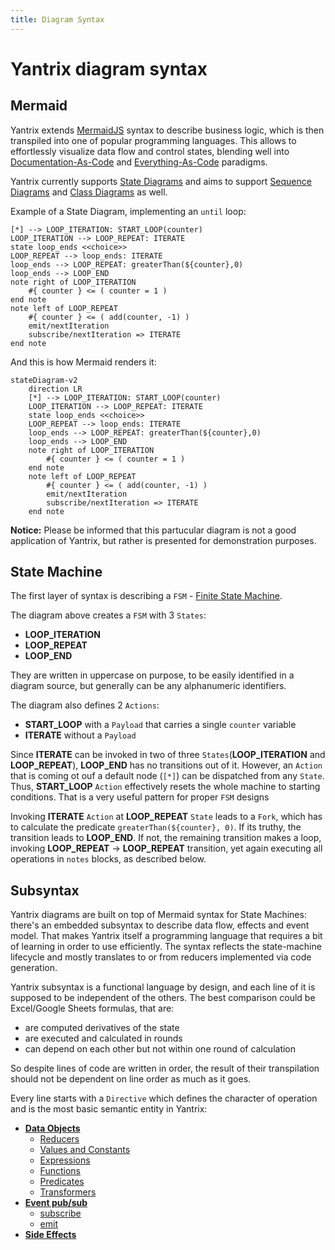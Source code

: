 ```yaml
---
title: Diagram Syntax
---
```


# Yantrix diagram syntax

## Mermaid

Yantrix extends [MermaidJS](https://mermaid.js.org/) syntax to describe business logic, which is then transpiled into
one of popular programming languages. This allows to effortlessly visualize data flow and control states, blending well
into [Documentation-As-Code](https://www.writethedocs.org/guide/docs-as-code/)
and [Everything-As-Code](https://hackernoon.com/everything-as-code-explained-0ibg32a3) paradigms.

Yantrix currently supports [State Diagrams](https://mermaid.js.org/syntax/stateDiagram.html) and aims to
support [Sequence Diagrams](https://mermaid.js.org/syntax/sequenceDiagram.html)
and [Class Diagrams](https://mermaid.js.org/syntax/classDiagram.html) as well.

Example of a State Diagram, implementing an `until` loop:

```
[*] --> LOOP_ITERATION: START_LOOP(counter)
LOOP_ITERATION --> LOOP_REPEAT: ITERATE
state loop_ends <<choice>>
LOOP_REPEAT --> loop_ends: ITERATE
loop_ends --> LOOP_REPEAT: greaterThan(${counter},0)
loop_ends --> LOOP_END
note right of LOOP_ITERATION
    #{ counter } <= ( counter = 1 )
end note
note left of LOOP_REPEAT
    #{ counter } <= ( add(counter, -1) )
    emit/nextIteration
    subscribe/nextIteration => ITERATE
end note
```

And this is how Mermaid renders it:

```mermaid
stateDiagram-v2
    direction LR
    [*] --> LOOP_ITERATION: START_LOOP(counter)
    LOOP_ITERATION --> LOOP_REPEAT: ITERATE
    state loop_ends <<choice>>
    LOOP_REPEAT --> loop_ends: ITERATE
    loop_ends --> LOOP_REPEAT: greaterThan(${counter},0)
    loop_ends --> LOOP_END
    note right of LOOP_ITERATION
        #{ counter } <= ( counter = 1 )
    end note
    note left of LOOP_REPEAT
        #{ counter } <= ( add(counter, -1) )
        emit/nextIteration
        subscribe/nextIteration => ITERATE
    end note
```

**Notice:** Please be informed that this partucular diagram is not a good application of Yantrix, but rather is
presented for demonstration purposes.

## State Machine

The first layer of syntax is describing a `FSM` - [Finite State Machine](../architecture/200_fsm.html).

The diagram above creates a `FSM` with 3 `States`:

- **LOOP_ITERATION**
- **LOOP_REPEAT**
- **LOOP_END**

They are written in uppercase on purpose, to be easily identified in a diagram source, but generally can be any
alphanumeric identifiers.

The diagram also defines 2 `Actions`:

- **START_LOOP** with a `Payload` that carries a single `counter` variable
- **ITERATE** without a `Payload`

Since **ITERATE** can be invoked in two of three `States`(**LOOP_ITERATION** and **LOOP_REPEAT**), **LOOP_END** has no
transitions out of it. However, an `Action` that is coming ot ouf a default node (`[*]`) can be dispatched from
any `State`. Thus, **START_LOOP** `Action` effectively resets the whole machine to starting conditions. That is a very
useful pattern for proper `FSM` designs

Invoking **ITERATE** `Action` at **LOOP_REPEAT** `State` leads to a `Fork`, which has to calculate the
predicate `greaterThan(${counter}, 0)`. If its truthy, the transition leads to **LOOP_END**. If not, the remaining
transition makes a loop, invoking **LOOP_REPEAT** -> **LOOP_REPEAT** transition, yet again executing all operations
in `notes` blocks, as described below.

## Subsyntax

Yantrix diagrams are built on top of Mermaid syntax for State Machines: there's an embedded subsyntax to describe data
flow, effects and event model. That makes Yantrix itself a programming language that requires a bit of learning in order
to use efficiently. The syntax reflects the state-machine lifecycle and mostly translates to or from reducers
implemented via
code generation.

Yantrix subsyntax is a functional language by design, and each line of it is supposed to be independent of the others.
The best comparison could be Excel/Google Sheets formulas, that are:

- are computed derivatives of the state
- are executed and calculated in rounds
- can depend on each other but not within one round of calculation

So despite lines of code are written in order, the result of their transpilation should not be dependent on line order
as much as it goes.

Every line starts with a `Directive` which defines the character of operation and is the most basic semantic entity in
Yantrix:

- [**Data Objects**](100_data_objects.html)
    - [Reducers](110_reducers.html)
    - [Values and Constants](120_values_and_constants.html)
    - [Expressions](130_expressions.html)
    - [Functions](140_functions.md)
    - [Predicates](150_predicates.html)
    - [Transformers](160_transformers.html)
- [**Event pub/sub**](200_events.html)
    - [subscribe](210_subscribe.html)
    - [emit](220_emit.html)
- [**Side Effects**](300_side_effects.html)
